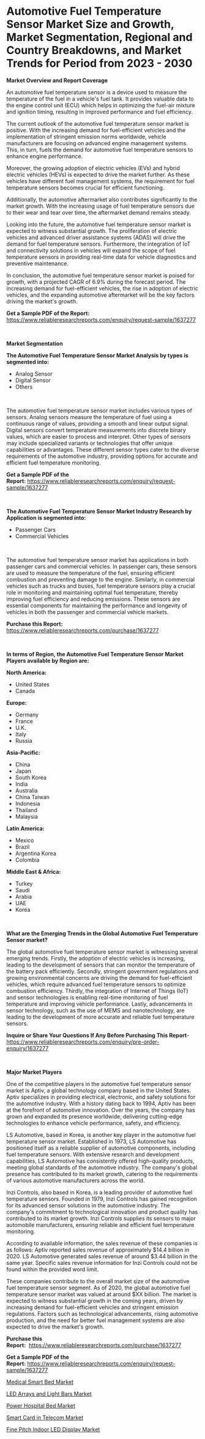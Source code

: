 <p><h1>Automotive Fuel Temperature Sensor Market Size and Growth, Market Segmentation, Regional and Country Breakdowns, and Market Trends for Period from 2023 -  2030</h1></p><p><strong>Market Overview and Report Coverage</strong></p>
<p><p>An automotive fuel temperature sensor is a device used to measure the temperature of the fuel in a vehicle's fuel tank. It provides valuable data to the engine control unit (ECU) which helps in optimizing the fuel-air mixture and ignition timing, resulting in improved performance and fuel efficiency.</p><p>The current outlook of the automotive fuel temperature sensor market is positive. With the increasing demand for fuel-efficient vehicles and the implementation of stringent emission norms worldwide, vehicle manufacturers are focusing on advanced engine management systems. This, in turn, fuels the demand for automotive fuel temperature sensors to enhance engine performance.</p><p>Moreover, the growing adoption of electric vehicles (EVs) and hybrid electric vehicles (HEVs) is expected to drive the market further. As these vehicles have different fuel management systems, the requirement for fuel temperature sensors becomes crucial for efficient functioning.</p><p>Additionally, the automotive aftermarket also contributes significantly to the market growth. With the increasing usage of fuel temperature sensors due to their wear and tear over time, the aftermarket demand remains steady.</p><p>Looking into the future, the automotive fuel temperature sensor market is expected to witness substantial growth. The proliferation of electric vehicles and advanced driver assistance systems (ADAS) will drive the demand for fuel temperature sensors. Furthermore, the integration of IoT and connectivity solutions in vehicles will expand the scope of fuel temperature sensors in providing real-time data for vehicle diagnostics and preventive maintenance.</p><p>In conclusion, the automotive fuel temperature sensor market is poised for growth, with a projected CAGR of 6.9% during the forecast period. The increasing demand for fuel-efficient vehicles, the rise in adoption of electric vehicles, and the expanding automotive aftermarket will be the key factors driving the market's growth.</p></p>
<p><strong>Get a Sample PDF of the Report:</strong> <a href="https://www.reliableresearchreports.com/enquiry/request-sample/1637277">https://www.reliableresearchreports.com/enquiry/request-sample/1637277</a></p>
<p>&nbsp;</p>
<p><strong>Market Segmentation</strong></p>
<p><strong>The Automotive Fuel Temperature Sensor Market Analysis by types is segmented into:</strong></p>
<p><ul><li>Analog Sensor</li><li>Digital Sensor</li><li>Others</li></ul></p>
<p>&nbsp;</p>
<p><p>The automotive fuel temperature sensor market includes various types of sensors. Analog sensors measure the temperature of fuel using a continuous range of values, providing a smooth and linear output signal. Digital sensors convert temperature measurements into discrete binary values, which are easier to process and interpret. Other types of sensors may include specialized variants or technologies that offer unique capabilities or advantages. These different sensor types cater to the diverse requirements of the automotive industry, providing options for accurate and efficient fuel temperature monitoring.</p></p>
<p><strong>Get a Sample PDF of the Report:</strong>&nbsp;<a href="https://www.reliableresearchreports.com/enquiry/request-sample/1637277">https://www.reliableresearchreports.com/enquiry/request-sample/1637277</a></p>
<p>&nbsp;</p>
<p><strong>The Automotive Fuel Temperature Sensor Market Industry Research by Application is segmented into:</strong></p>
<p><ul><li>Passenger Cars</li><li>Commercial Vehicles</li></ul></p>
<p>&nbsp;</p>
<p><p>The automotive fuel temperature sensor market has applications in both passenger cars and commercial vehicles. In passenger cars, these sensors are used to measure the temperature of the fuel, ensuring efficient combustion and preventing damage to the engine. Similarly, in commercial vehicles such as trucks and buses, fuel temperature sensors play a crucial role in monitoring and maintaining optimal fuel temperature, thereby improving fuel efficiency and reducing emissions. These sensors are essential components for maintaining the performance and longevity of vehicles in both the passenger and commercial vehicle markets.</p></p>
<p><strong>Purchase this Report:</strong>&nbsp; <a href="https://www.reliableresearchreports.com/purchase/1637277">https://www.reliableresearchreports.com/purchase/1637277</a></p>
<p>&nbsp;</p>
<p><strong>In terms of Region, the Automotive Fuel Temperature Sensor Market Players available by Region are:</strong></p>
<p>
    <p> <strong> North America: </strong>
        <ul>
            <li>United States</li>
            <li>Canada</li>
        </ul>
        </p> 
    <p> <strong> Europe: </strong>
        <ul>
            <li>Germany</li>
            <li>France</li>
            <li>U.K.</li>
            <li>Italy</li>
            <li>Russia</li>
        </ul>
        </p> 
    <p> <strong> Asia-Pacific: </strong>
        <ul>
            <li>China</li>
            <li>Japan</li>
            <li>South Korea</li>
            <li>India</li>
            <li>Australia</li>
            <li>China Taiwan</li>
            <li>Indonesia</li>
            <li>Thailand</li>
            <li>Malaysia</li>
        </ul>
        </p> 
    <p> <strong> Latin America: </strong>
        <ul>
            <li>Mexico</li>
            <li>Brazil</li>
            <li>Argentina Korea</li>
            <li>Colombia</li>
        </ul>
        </p> 
    <p> <strong> Middle East & Africa: </strong>
        <ul>
            <li>Turkey</li>
            <li>Saudi</li>
            <li>Arabia</li>
            <li>UAE</li>
            <li>Korea</li>
        </ul>
    </p>
    </p>
<p>&nbsp;</p>
<p><strong>What are the Emerging Trends in the Global Automotive Fuel Temperature Sensor market?</strong></p>
<p><p>The global automotive fuel temperature sensor market is witnessing several emerging trends. Firstly, the adoption of electric vehicles is increasing, leading to the development of sensors that can monitor the temperature of the battery pack efficiently. Secondly, stringent government regulations and growing environmental concerns are driving the demand for fuel-efficient vehicles, which require advanced fuel temperature sensors to optimize combustion efficiency. Thirdly, the integration of Internet of Things (IoT) and sensor technologies is enabling real-time monitoring of fuel temperature and improving vehicle performance. Lastly, advancements in sensor technology, such as the use of MEMS and nanotechnology, are leading to the development of more accurate and reliable fuel temperature sensors.</p></p>
<p><strong>Inquire or Share Your Questions If Any Before Purchasing This Report</strong>- <a href="https://www.reliableresearchreports.com/enquiry/pre-order-enquiry/1637277">https://www.reliableresearchreports.com/enquiry/pre-order-enquiry/1637277</a></p>
<p>&nbsp;</p>
<p><strong>Major Market Players</strong></p>
<p><p>One of the competitive players in the automotive fuel temperature sensor market is Aptiv, a global technology company based in the United States. Aptiv specializes in providing electrical, electronic, and safety solutions for the automotive industry. With a history dating back to 1994, Aptiv has been at the forefront of automotive innovation. Over the years, the company has grown and expanded its presence worldwide, delivering cutting-edge technologies to enhance vehicle performance, safety, and efficiency.</p><p>LS Automotive, based in Korea, is another key player in the automotive fuel temperature sensor market. Established in 1973, LS Automotive has positioned itself as a reliable supplier of automotive components, including fuel temperature sensors. With extensive research and development capabilities, LS Automotive has consistently offered high-quality products, meeting global standards of the automotive industry. The company's global presence has contributed to its market growth, catering to the requirements of various automotive manufacturers across the world.</p><p>Inzi Controls, also based in Korea, is a leading provider of automotive fuel temperature sensors. Founded in 1979, Inzi Controls has gained recognition for its advanced sensor solutions in the automotive industry. The company's commitment to technological innovation and product quality has contributed to its market growth. Inzi Controls supplies its sensors to major automobile manufacturers, ensuring reliable and efficient fuel temperature monitoring.</p><p>According to available information, the sales revenue of these companies is as follows: Aptiv reported sales revenue of approximately $14.4 billion in 2020. LS Automotive generated sales revenue of around $3.44 billion in the same year. Specific sales revenue information for Inzi Controls could not be found within the provided word limit.</p><p>These companies contribute to the overall market size of the automotive fuel temperature sensor segment. As of 2020, the global automotive fuel temperature sensor market was valued at around $XX billion. The market is expected to witness substantial growth in the coming years, driven by increasing demand for fuel-efficient vehicles and stringent emission regulations. Factors such as technological advancements, rising automotive production, and the need for better fuel management systems are also expected to drive the market's growth.</p></p>
<p><strong>Purchase this Report:</strong>&nbsp;&nbsp;<a href="https://www.reliableresearchreports.com/purchase/1637277">https://www.reliableresearchreports.com/purchase/1637277</a></p>
<p></p>
<p><strong>Get a Sample PDF of the Report:</strong>&nbsp;<a href="https://www.reliableresearchreports.com/enquiry/request-sample/1637277">https://www.reliableresearchreports.com/enquiry/request-sample/1637277</a></p>
<p><p><a href="https://medium.com/@vincentalvarez1980/medical-smart-bed-market-size-cagr-trends-2024-2030-ad3578076eac">Medical Smart Bed Market</a></p><p><a href="https://www.linkedin.com/pulse/led-arrays-light-bars-market-insights-players-forecast-nl0ie/">LED Arrays and Light Bars Market</a></p><p><a href="https://medium.com/@amandagarza17/power-hospital-bed-market-size-cagr-trends-2024-2030-d95e83f2f920">Power Hospital Bed Market</a></p><p><a href="https://www.linkedin.com/pulse/smart-card-telecom-market-research-report-provides-thorough-4kvhe/">Smart Card in Telecom Market</a></p><p><a href="https://www.linkedin.com/pulse/fine-pitch-indoor-led-display-market-size-growth-forecast-d58ce/">Fine Pitch Indoor LED Display Market</a></p></p>